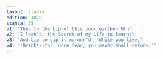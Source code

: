 ```yaml
---
layout: stanza
edition: 1879
stanza: 35
v1: "Then to the Lip of this poor earthen Urn"
v2: "I lean'd, the Secret of my Life to learn:"
v3: "And Lip to Lip it murmur'd--'While you live,"
v4: "'Drink!--for, once dead, you never shall return.'"
---
```

